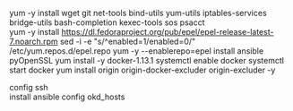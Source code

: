 yum -y install wget git net-tools bind-utils yum-utils iptables-services bridge-utils bash-completion kexec-tools sos psacct  
yum -y install  https://dl.fedoraproject.org/pub/epel/epel-release-latest-7.noarch.rpm 
sed -i -e "s/^enabled=1/enabled=0/" /etc/yum.repos.d/epel.repo 
yum -y --enablerepo=epel install ansible pyOpenSSL 
yum install -y docker-1.13.1 
systemctl enable docker 
systemctl start docker 
yum install origin origin-docker-excluder origin-excluder -y 

config ssh  
install ansible 
config okd_hosts 
